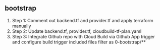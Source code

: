 ## bootstrap
1. Step 1: Comment out backend.tf and provider.tf and apply terraform manually
1. Step 2: Update backend.tf, provider.tf, cloudbuild-tf-plan.yaml 
1. Step 3: Integrate Github repo with Cloud Build via Github App trigger and configure build trigger included files filter as 0-bootstrap/**